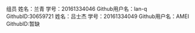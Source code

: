 
组员
姓名：兰青  学号：20161334046  Github用户名：lan-q  GithubID:30659721
姓名：吕士杰  学号：20161334049  Github用户名：AMEI  GithubID:暂缺
